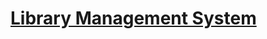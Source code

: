 # [Library Management System](https://www.sourcecodester.com/php/15434/library-management-system-qr-code-attendance-and-auto-generate-library-card.html)
